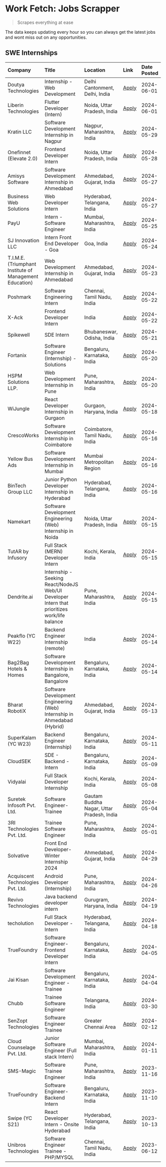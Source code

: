 # Work Fetch: Jobs Scrapper
> Scrapes everything at ease

The data keeps updating every hour so you can always get the latest jobs and wont miss out on any opportunities.

## SWE Internships
<!--START_SECTION:workfetch-->
| Company                                                 | Title                                                                                        | Location                                  | Link                                                                                                                                                                                                                                                                                                        | Date Posted   |
|:--------------------------------------------------------|:---------------------------------------------------------------------------------------------|:------------------------------------------|:------------------------------------------------------------------------------------------------------------------------------------------------------------------------------------------------------------------------------------------------------------------------------------------------------------|:--------------|
| Doutya Technologies                                     | Internship - Web Development                                                                 | Delhi Cantonment, Delhi, India            | [Apply](https://in.linkedin.com/jobs/view/internship-web-development-at-doutya-technologies-3936017830?position=56&pageNum=0&refId=j%2F7iq7uJJLkUMnYyRF4yxA%3D%3D&trackingId=bLFef3AuKWX%2BLBS9qqcaFA%3D%3D&trk=public_jobs_jserp-result_search-card)                                                       | 2024-06-01    |
| Liberin Technologies                                    | Flutter Developer (Intern)                                                                   | Noida, Uttar Pradesh, India               | [Apply](https://in.linkedin.com/jobs/view/flutter-developer-intern-at-liberin-technologies-3936023360?position=59&pageNum=0&refId=j%2F7iq7uJJLkUMnYyRF4yxA%3D%3D&trackingId=PMn8sv17S6uik%2B%2B243O3Xg%3D%3D&trk=public_jobs_jserp-result_search-card)                                                      | 2024-06-01    |
| Kratin LLC                                              | Software Development Internship in Nagpur                                                    | Nagpur, Maharashtra, India                | [Apply](https://in.linkedin.com/jobs/view/software-development-internship-in-nagpur-at-kratin-llc-3938124443?position=19&pageNum=0&refId=j%2F7iq7uJJLkUMnYyRF4yxA%3D%3D&trackingId=VJfEmC5YC1XI8gAOBE7Oww%3D%3D&trk=public_jobs_jserp-result_search-card)                                                   | 2024-05-29    |
| Onefinnet (Elevate 2.0)                                 | Frontend Developer Intern                                                                    | Noida, Uttar Pradesh, India               | [Apply](https://in.linkedin.com/jobs/view/frontend-developer-intern-at-onefinnet-elevate-2-0-3936812708?position=57&pageNum=0&refId=j%2F7iq7uJJLkUMnYyRF4yxA%3D%3D&trackingId=HyrOdRAwFDA%2FDxhTXYmIuw%3D%3D&trk=public_jobs_jserp-result_search-card)                                                      | 2024-05-28    |
| Amisys Software                                         | Software Development Internship in Ahmedabad                                                 | Ahmedabad, Gujarat, India                 | [Apply](https://in.linkedin.com/jobs/view/software-development-internship-in-ahmedabad-at-amisys-software-3936336330?position=23&pageNum=0&refId=j%2F7iq7uJJLkUMnYyRF4yxA%3D%3D&trackingId=YkV3hZJl7Ie7cHFCpHMGeQ%3D%3D&trk=public_jobs_jserp-result_search-card)                                           | 2024-05-27    |
| Business Web Solutions                                  | Web Developer Intern                                                                         | Hyderabad, Telangana, India               | [Apply](https://in.linkedin.com/jobs/view/web-developer-intern-at-business-web-solutions-3935976946?position=40&pageNum=0&refId=j%2F7iq7uJJLkUMnYyRF4yxA%3D%3D&trackingId=sks5OTk0Q5VgRiqG4gR%2B7Q%3D%3D&trk=public_jobs_jserp-result_search-card)                                                          | 2024-05-27    |
| PayU                                                    | Intern - Software Engineer                                                                   | Mumbai, Maharashtra, India                | [Apply](https://in.linkedin.com/jobs/view/intern-software-engineer-at-payu-3935457893?position=7&pageNum=0&refId=j%2F7iq7uJJLkUMnYyRF4yxA%3D%3D&trackingId=khWRUkHOjJqdIUsv01i4cQ%3D%3D&trk=public_jobs_jserp-result_search-card)                                                                           | 2024-05-25    |
| SJ Innovation LLC                                       | Intern Front End Developer - Goa                                                             | Goa, India                                | [Apply](https://in.linkedin.com/jobs/view/intern-front-end-developer-goa-at-sj-innovation-llc-3931678611?position=5&pageNum=0&refId=j%2F7iq7uJJLkUMnYyRF4yxA%3D%3D&trackingId=B2%2F60qldOBKN1przWZp4vQ%3D%3D&trk=public_jobs_jserp-result_search-card)                                                      | 2024-05-24    |
| T.I.M.E. (Triumphant Institute of Management Education) | Web Development Internship in Ahmedabad                                                      | Ahmedabad, Gujarat, India                 | [Apply](https://in.linkedin.com/jobs/view/web-development-internship-in-ahmedabad-at-t-i-m-e-triumphant-institute-of-management-education-3933954687?position=8&pageNum=0&refId=j%2F7iq7uJJLkUMnYyRF4yxA%3D%3D&trackingId=iDb4%2Bo5UXyCYNm2bE9zwJw%3D%3D&trk=public_jobs_jserp-result_search-card)          | 2024-05-23    |
| Poshmark                                                | Software Engineering Intern                                                                  | Chennai, Tamil Nadu, India                | [Apply](https://in.linkedin.com/jobs/view/software-engineering-intern-at-poshmark-3846946793?position=38&pageNum=0&refId=j%2F7iq7uJJLkUMnYyRF4yxA%3D%3D&trackingId=GGBikVkLKsS7C2EiNTADcQ%3D%3D&trk=public_jobs_jserp-result_search-card)                                                                   | 2024-05-22    |
| X-Ack                                                   | Frontend Developer Intern                                                                    | India                                     | [Apply](https://in.linkedin.com/jobs/view/frontend-developer-intern-at-x-ack-3925983173?position=53&pageNum=0&refId=j%2F7iq7uJJLkUMnYyRF4yxA%3D%3D&trackingId=otRKVcuJV7GR7H9hLs%2BB4g%3D%3D&trk=public_jobs_jserp-result_search-card)                                                                      | 2024-05-22    |
| Spikewell                                               | SDE Intern                                                                                   | Bhubaneswar, Odisha, India                | [Apply](https://in.linkedin.com/jobs/view/sde-intern-at-spikewell-3931531732?position=21&pageNum=0&refId=j%2F7iq7uJJLkUMnYyRF4yxA%3D%3D&trackingId=Q%2FgC9q1ExBnDnk1oQipp4g%3D%3D&trk=public_jobs_jserp-result_search-card)                                                                                 | 2024-05-21    |
| Fortanix                                                | Software Engineer (Internship) - Solutions                                                   | Bengaluru, Karnataka, India               | [Apply](https://in.linkedin.com/jobs/view/software-engineer-internship-solutions-at-fortanix-3930115670?position=26&pageNum=0&refId=j%2F7iq7uJJLkUMnYyRF4yxA%3D%3D&trackingId=bGiX9vZNYAohhd1Z0io4FQ%3D%3D&trk=public_jobs_jserp-result_search-card)                                                        | 2024-05-20    |
| HSPM Solutions LLP.                                     | Web Development Internship in Pune                                                           | Pune, Maharashtra, India                  | [Apply](https://in.linkedin.com/jobs/view/web-development-internship-in-pune-at-hspm-solutions-llp-3931019642?position=31&pageNum=0&refId=j%2F7iq7uJJLkUMnYyRF4yxA%3D%3D&trackingId=Vea3Ocmgd%2FFoHAUhMQ%2Bg6g%3D%3D&trk=public_jobs_jserp-result_search-card)                                              | 2024-05-20    |
| WiJungle                                                | React Developer Internship in Gurgaon                                                        | Gurgaon, Haryana, India                   | [Apply](https://in.linkedin.com/jobs/view/react-developer-internship-in-gurgaon-at-wijungle-3929891316?position=33&pageNum=0&refId=j%2F7iq7uJJLkUMnYyRF4yxA%3D%3D&trackingId=6i6hc4CiG9k57H8wiil21w%3D%3D&trk=public_jobs_jserp-result_search-card)                                                         | 2024-05-18    |
| CrescoWorks                                             | Software Development Internship in Coimbatore                                                | Coimbatore, Tamil Nadu, India             | [Apply](https://in.linkedin.com/jobs/view/software-development-internship-in-coimbatore-at-crescoworks-3928264279?position=9&pageNum=0&refId=j%2F7iq7uJJLkUMnYyRF4yxA%3D%3D&trackingId=fn3hnHreuhyGbknTJ59hAw%3D%3D&trk=public_jobs_jserp-result_search-card)                                               | 2024-05-16    |
| Yellow Bus Ads                                          | Software Development Internship in Mumbai                                                    | Mumbai Metropolitan Region                | [Apply](https://in.linkedin.com/jobs/view/software-development-internship-in-mumbai-at-yellow-bus-ads-3928262363?position=13&pageNum=0&refId=j%2F7iq7uJJLkUMnYyRF4yxA%3D%3D&trackingId=3zxEDzsj6cO9fGtvuA%2F1Gw%3D%3D&trk=public_jobs_jserp-result_search-card)                                             | 2024-05-16    |
| BinTech Group LLC                                       | Junior Python Developer Internship in Hyderabad                                              | Hyderabad, Telangana, India               | [Apply](https://in.linkedin.com/jobs/view/junior-python-developer-internship-in-hyderabad-at-bintech-group-llc-3928263481?position=15&pageNum=0&refId=j%2F7iq7uJJLkUMnYyRF4yxA%3D%3D&trackingId=f9pIzy3S5HRNUY0OIrkpHA%3D%3D&trk=public_jobs_jserp-result_search-card)                                      | 2024-05-16    |
| Namekart                                                | Software Development Engineering (Web) Internship in Noida                                   | Noida, Uttar Pradesh, India               | [Apply](https://in.linkedin.com/jobs/view/software-development-engineering-web-internship-in-noida-at-namekart-3927112610?position=2&pageNum=0&refId=j%2F7iq7uJJLkUMnYyRF4yxA%3D%3D&trackingId=bDfBDsjLijhjqU2HgD12cQ%3D%3D&trk=public_jobs_jserp-result_search-card)                                       | 2024-05-15    |
| TutAR by Infusory                                       | Full Stack (MERN) Developer Intern                                                           | Kochi, Kerala, India                      | [Apply](https://in.linkedin.com/jobs/view/full-stack-mern-developer-intern-at-tutar-by-infusory-3926190396?position=35&pageNum=0&refId=j%2F7iq7uJJLkUMnYyRF4yxA%3D%3D&trackingId=%2BeH8iKBvdDLnfEnff4Xnng%3D%3D&trk=public_jobs_jserp-result_search-card)                                                   | 2024-05-15    |
| Dendrite.ai                                             | Internship - Seeking React/NodeJS Web/UI Developer Intern that prioritizes work/life balance | Pune, Maharashtra, India                  | [Apply](https://in.linkedin.com/jobs/view/internship-seeking-react-nodejs-web-ui-developer-intern-that-prioritizes-work-life-balance-at-dendrite-ai-3926195555?position=45&pageNum=0&refId=j%2F7iq7uJJLkUMnYyRF4yxA%3D%3D&trackingId=uMYtFXpK4qdtANmD0IA1WQ%3D%3D&trk=public_jobs_jserp-result_search-card) | 2024-05-15    |
| Peakflo (YC W22)                                        | Backend Engineer Internship (remote)                                                         | India                                     | [Apply](https://in.linkedin.com/jobs/view/backend-engineer-internship-remote-at-peakflo-yc-w22-3925243704?position=4&pageNum=0&refId=j%2F7iq7uJJLkUMnYyRF4yxA%3D%3D&trackingId=YG07t3rUSzBayDr7%2BVmxgQ%3D%3D&trk=public_jobs_jserp-result_search-card)                                                     | 2024-05-14    |
| Bag2Bag Hotels & Homes                                  | Software Development Internship in Bangalore, Bangalore                                      | Bengaluru, Karnataka, India               | [Apply](https://in.linkedin.com/jobs/view/software-development-internship-in-bangalore-bangalore-at-bag2bag-hotels-homes-3925888541?position=6&pageNum=0&refId=j%2F7iq7uJJLkUMnYyRF4yxA%3D%3D&trackingId=OH1Swbe9Z4XtN1GOE%2B1i3g%3D%3D&trk=public_jobs_jserp-result_search-card)                           | 2024-05-14    |
| Bharat RobotiX                                          | Software Development Engineering (Web) Internship in Ahmedabad (Hybrid)                      | Ahmedabad, Gujarat, India                 | [Apply](https://in.linkedin.com/jobs/view/software-development-engineering-web-internship-in-ahmedabad-hybrid-at-bharat-robotix-3924897657?position=20&pageNum=0&refId=j%2F7iq7uJJLkUMnYyRF4yxA%3D%3D&trackingId=VonZPEKPsdgzD6AEc6AvwQ%3D%3D&trk=public_jobs_jserp-result_search-card)                     | 2024-05-13    |
| SuperKalam (YC W23)                                     | Backend Engineer (Internship)                                                                | Bengaluru, Karnataka, India               | [Apply](https://in.linkedin.com/jobs/view/backend-engineer-internship-at-superkalam-yc-w23-3922671591?position=18&pageNum=0&refId=j%2F7iq7uJJLkUMnYyRF4yxA%3D%3D&trackingId=kYlmMRK9Y%2B53ym7PkY%2F0lA%3D%3D&trk=public_jobs_jserp-result_search-card)                                                      | 2024-05-11    |
| CloudSEK                                                | SDE - Backend - Intern                                                                       | Bengaluru, Karnataka, India               | [Apply](https://in.linkedin.com/jobs/view/sde-backend-intern-at-cloudsek-3920377259?position=16&pageNum=0&refId=j%2F7iq7uJJLkUMnYyRF4yxA%3D%3D&trackingId=9aOwBnYgUqFzHnZyHa2AAQ%3D%3D&trk=public_jobs_jserp-result_search-card)                                                                            | 2024-05-09    |
| Vidyalai                                                | Full Stack Developer Internship                                                              | Kochi, Kerala, India                      | [Apply](https://in.linkedin.com/jobs/view/full-stack-developer-internship-at-vidyalai-3917285346?position=39&pageNum=0&refId=j%2F7iq7uJJLkUMnYyRF4yxA%3D%3D&trackingId=vGhE%2FPANT8ZD2UbiqrXILw%3D%3D&trk=public_jobs_jserp-result_search-card)                                                             | 2024-05-08    |
| Suretek Infosoft Pvt. Ltd.                              | Software Engineer-Trainee                                                                    | Gautam Buddha Nagar, Uttar Pradesh, India | [Apply](https://in.linkedin.com/jobs/view/software-engineer-trainee-at-suretek-infosoft-pvt-ltd-3916999948?position=28&pageNum=0&refId=j%2F7iq7uJJLkUMnYyRF4yxA%3D%3D&trackingId=0xewOjtFiRMSJZxV5XUUFw%3D%3D&trk=public_jobs_jserp-result_search-card)                                                     | 2024-05-04    |
| 3RI Technologies Pvt. Ltd.                              | Trainee Software Engineer                                                                    | Pune, Maharashtra, India                  | [Apply](https://in.linkedin.com/jobs/view/trainee-software-engineer-at-3ri-technologies-pvt-ltd-3912869178?position=41&pageNum=0&refId=j%2F7iq7uJJLkUMnYyRF4yxA%3D%3D&trackingId=1PiNdH8wrqZS%2FC2B7ewKjg%3D%3D&trk=public_jobs_jserp-result_search-card)                                                   | 2024-05-01    |
| Solvative                                               | Front End Developer-Winter Internship 2024                                                   | Ahmedabad, Gujarat, India                 | [Apply](https://in.linkedin.com/jobs/view/front-end-developer-winter-internship-2024-at-solvative-3934780854?position=29&pageNum=0&refId=j%2F7iq7uJJLkUMnYyRF4yxA%3D%3D&trackingId=PzPXmogWX1Rpkq0yf3b2vA%3D%3D&trk=public_jobs_jserp-result_search-card)                                                   | 2024-04-29    |
| Acquiscent Technologies Pvt. Ltd.                       | Android Developer (Internship)                                                               | Pune, Maharashtra, India                  | [Apply](https://in.linkedin.com/jobs/view/android-developer-internship-at-acquiscent-technologies-pvt-ltd-3909395375?position=46&pageNum=0&refId=j%2F7iq7uJJLkUMnYyRF4yxA%3D%3D&trackingId=ZzApCtzDnYJmsskGsbE%2Bng%3D%3D&trk=public_jobs_jserp-result_search-card)                                         | 2024-04-26    |
| Revivo Technologies                                     | Java backend developer intern                                                                | Gurugram, Haryana, India                  | [Apply](https://in.linkedin.com/jobs/view/java-backend-developer-intern-at-revivo-technologies-3906034446?position=49&pageNum=0&refId=j%2F7iq7uJJLkUMnYyRF4yxA%3D%3D&trackingId=8edvHKw8R1TxrVEz56CDYg%3D%3D&trk=public_jobs_jserp-result_search-card)                                                      | 2024-04-19    |
| techolution                                             | Full Stack Developer - Intern                                                                | Hyderabad, Telangana, India               | [Apply](https://in.linkedin.com/jobs/view/full-stack-developer-intern-at-techolution-3904814977?position=48&pageNum=0&refId=j%2F7iq7uJJLkUMnYyRF4yxA%3D%3D&trackingId=Ai2%2F5UaLDxWFfBskSjcDRg%3D%3D&trk=public_jobs_jserp-result_search-card)                                                              | 2024-04-18    |
| TrueFoundry                                             | Software Engineer- Frontend Developer Intern                                                 | Bengaluru, Karnataka, India               | [Apply](https://in.linkedin.com/jobs/view/software-engineer-frontend-developer-intern-at-truefoundry-3887320206?position=24&pageNum=0&refId=j%2F7iq7uJJLkUMnYyRF4yxA%3D%3D&trackingId=jh7Rn%2FMpGVX6kPFZD4sNVg%3D%3D&trk=public_jobs_jserp-result_search-card)                                              | 2024-04-05    |
| Jai Kisan                                               | Software Development Engineer - Trainee                                                      | Bengaluru, Karnataka, India               | [Apply](https://in.linkedin.com/jobs/view/software-development-engineer-trainee-at-jai-kisan-3913911193?position=25&pageNum=0&refId=j%2F7iq7uJJLkUMnYyRF4yxA%3D%3D&trackingId=ylYDDsqfOHxxS36V0POaKw%3D%3D&trk=public_jobs_jserp-result_search-card)                                                        | 2024-04-04    |
| Chubb                                                   | Trainee Software Engineer                                                                    | Telangana, India                          | [Apply](https://in.linkedin.com/jobs/view/trainee-software-engineer-at-chubb-3909641440?position=27&pageNum=0&refId=j%2F7iq7uJJLkUMnYyRF4yxA%3D%3D&trackingId=u65fTHwCbUFJaNy2XoL7Bg%3D%3D&trk=public_jobs_jserp-result_search-card)                                                                        | 2024-03-30    |
| SenZopt Technologies                                    | Software Engineer Trainee                                                                    | Greater Chennai Area                      | [Apply](https://in.linkedin.com/jobs/view/software-engineer-trainee-at-senzopt-technologies-3827688781?position=42&pageNum=0&refId=j%2F7iq7uJJLkUMnYyRF4yxA%3D%3D&trackingId=NDbmFe8gJ9yg9s0MlInoIg%3D%3D&trk=public_jobs_jserp-result_search-card)                                                         | 2024-02-12    |
| Cloud Counselage Pvt. Ltd.                              | Junior Software Engineer (Full stack Intern)                                                 | Mumbai, Maharashtra, India                | [Apply](https://in.linkedin.com/jobs/view/junior-software-engineer-full-stack-intern-at-cloud-counselage-pvt-ltd-3803132814?position=34&pageNum=0&refId=j%2F7iq7uJJLkUMnYyRF4yxA%3D%3D&trackingId=HnlTyTVf51ENSCRuMoZjFA%3D%3D&trk=public_jobs_jserp-result_search-card)                                    | 2024-01-11    |
| SMS-Magic                                               | Software Trainee Engineer                                                                    | Pune, Maharashtra, India                  | [Apply](https://in.linkedin.com/jobs/view/software-trainee-engineer-at-sms-magic-3761409781?position=37&pageNum=0&refId=j%2F7iq7uJJLkUMnYyRF4yxA%3D%3D&trackingId=Mi5PyX8PbMNjTiQErJvPaA%3D%3D&trk=public_jobs_jserp-result_search-card)                                                                    | 2023-11-16    |
| TrueFoundry                                             | Software Engineer-Backend Intern                                                             | Bengaluru, Karnataka, India               | [Apply](https://in.linkedin.com/jobs/view/software-engineer-backend-intern-at-truefoundry-3779508170?position=36&pageNum=0&refId=j%2F7iq7uJJLkUMnYyRF4yxA%3D%3D&trackingId=o0LXHOfNxx5Fhl6Qtoc1dQ%3D%3D&trk=public_jobs_jserp-result_search-card)                                                           | 2023-11-10    |
| Swipe (YC S21)                                          | React Developer Intern - Onsite Hyderabad                                                    | Hyderabad, Telangana, India               | [Apply](https://in.linkedin.com/jobs/view/react-developer-intern-onsite-hyderabad-at-swipe-yc-s21-3737600089?position=50&pageNum=0&refId=j%2F7iq7uJJLkUMnYyRF4yxA%3D%3D&trackingId=k0yct0lwW%2FZ7S8mywvk4Bw%3D%3D&trk=public_jobs_jserp-result_search-card)                                                 | 2023-10-13    |
| Unibros Technologies                                    | Software Engineer Trainee - PHP/MYSQL                                                        | Chennai, Tamil Nadu, India                | [Apply](https://in.linkedin.com/jobs/view/software-engineer-trainee-php-mysql-at-unibros-technologies-3656599241?position=43&pageNum=0&refId=j%2F7iq7uJJLkUMnYyRF4yxA%3D%3D&trackingId=1PI91F7uk6DkI8wZnCdqdg%3D%3D&trk=public_jobs_jserp-result_search-card)                                               | 2023-06-12    |
<!--END_SECTION:workfetch-->
